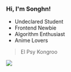 ### Hi, I'm Songhn!


- Undeclared Student
- Frontend Newbie
- Algorithm Enthusiast
- Anime Lovers

> El Psy Kongroo

![](https://img.songhn.com/img/github-bg.jpg)
